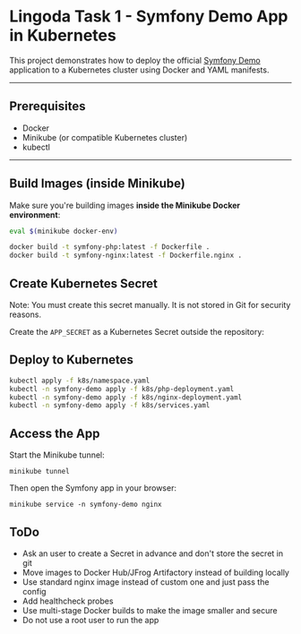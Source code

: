 # Lingoda Task 1 - Symfony Demo App in Kubernetes

This project demonstrates how to deploy the official [Symfony Demo](https://github.com/symfony/demo) application to a Kubernetes cluster using Docker and YAML manifests.

---

## Prerequisites

- Docker
- Minikube (or compatible Kubernetes cluster)
- kubectl

---

## Build Images (inside Minikube)

Make sure you're building images **inside the Minikube Docker environment**:

```bash
eval $(minikube docker-env)

docker build -t symfony-php:latest -f Dockerfile .
docker build -t symfony-nginx:latest -f Dockerfile.nginx .
```

## Create Kubernetes Secret

Note: You must create this secret manually. It is not stored in Git for security reasons.

Create the `APP_SECRET` as a Kubernetes Secret outside the repository:

## Deploy to Kubernetes

```bash
kubectl apply -f k8s/namespace.yaml
kubectl -n symfony-demo apply -f k8s/php-deployment.yaml
kubectl -n symfony-demo apply -f k8s/nginx-deployment.yaml
kubectl -n symfony-demo apply -f k8s/services.yaml
```

## Access the App

Start the Minikube tunnel:
```
minikube tunnel
```

Then open the Symfony app in your browser:
```
minikube service -n symfony-demo nginx
```

## ToDo

* Ask an user to create a Secret in advance and don't store the secret in git
* Move images to Docker Hub/JFrog Artifactory instead of building locally
* Use standard nginx image instead of custom one and just pass the config
* Add healthcheck probes
* Use multi-stage Docker builds to make the image smaller and secure
* Do not use a root user to run the app

